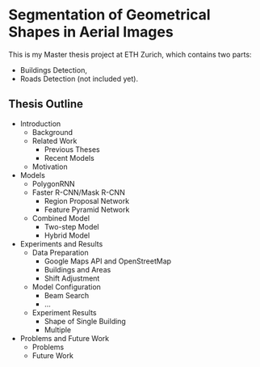 # Segmentation of Geometrical Shapes in Aerial Images
This is my Master thesis project at ETH Zurich, which contains two parts:
* Buildings Detection,
* Roads Detection (not included yet).

## Thesis Outline
* Introduction
	* Background
	* Related Work
		* Previous Theses
		* Recent Models
	* Motivation
* Models
	* PolygonRNN
	* Faster R-CNN/Mask R-CNN
		* Region Proposal Network
		* Feature Pyramid Network
	* Combined Model
		* Two-step Model
		* Hybrid Model
* Experiments and Results
	* Data Preparation
		* Google Maps API and OpenStreetMap
		* Buildings and Areas
		* Shift Adjustment
	* Model Configuration
		* Beam Search
		* ...
	* Experiment Results
		* Shape of Single Building
		* Multiple
* Problems and Future Work
	* Problems
	* Future Work